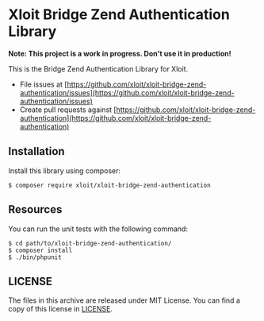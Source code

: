 # Xloit Bridge Zend Authentication Library

**Note: This project is a work in progress. Don't use it in production!**

This is the Bridge Zend Authentication Library for Xloit.

- File issues at [https://github.com/xloit/xloit-bridge-zend-authentication/issues](https://github.com/xloit/xloit-bridge-zend-authentication/issues)
- Create pull requests against [https://github.com/xloit/xloit-bridge-zend-authentication](https://github.com/xloit/xloit-bridge-zend-authentication)

## Installation

Install this library using composer:

```
$ composer require xloit/xloit-bridge-zend-authentication
```

## Resources

You can run the unit tests with the following command:

```
$ cd path/to/xloit-bridge-zend-authentication/
$ composer install
$ ./bin/phpunit
```

## LICENSE

The files in this archive are released under MIT License.
You can find a copy of this license in [LICENSE](LICENSE).
